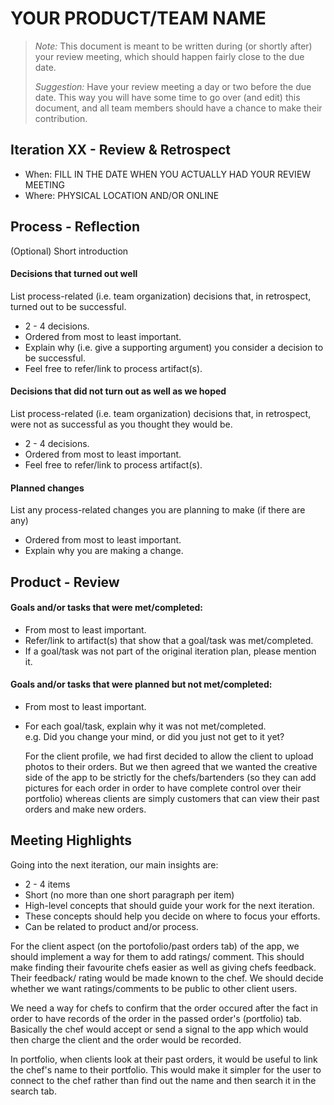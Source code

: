 # YOUR PRODUCT/TEAM NAME

 > _Note:_ This document is meant to be written during (or shortly after) your review meeting, which should happen fairly close to the due date.      
 >      
 > _Suggestion:_ Have your review meeting a day or two before the due date. This way you will have some time to go over (and edit) this document, and all team members should have a chance to make their contribution.


## Iteration XX - Review & Retrospect

 * When: FILL IN THE DATE WHEN YOU ACTUALLY HAD YOUR REVIEW MEETING
 * Where: PHYSICAL LOCATION AND/OR ONLINE

## Process - Reflection

(Optional) Short introduction

#### Decisions that turned out well

List process-related (i.e. team organization) decisions that, in retrospect, turned out to be successful.


 * 2 - 4 decisions.
 * Ordered from most to least important.
 * Explain why (i.e. give a supporting argument) you consider a decision to be successful.
 * Feel free to refer/link to process artifact(s).

#### Decisions that did not turn out as well as we hoped

List process-related (i.e. team organization) decisions that, in retrospect, were not as successful as you thought they would be.

 * 2 - 4 decisions.
 * Ordered from most to least important.
 * Feel free to refer/link to process artifact(s).


#### Planned changes

List any process-related changes you are planning to make (if there are any)

 * Ordered from most to least important.
 * Explain why you are making a change.


## Product - Review

#### Goals and/or tasks that were met/completed:

 * From most to least important.
 * Refer/link to artifact(s) that show that a goal/task was met/completed.
 * If a goal/task was not part of the original iteration plan, please mention it.

#### Goals and/or tasks that were planned but not met/completed:

 * From most to least important.
 * For each goal/task, explain why it was not met/completed.      
   e.g. Did you change your mind, or did you just not get to it yet?

   For the client profile, we had first decided to allow the client to upload photos to their orders. But we then agreed that we wanted the creative side of the app to be strictly for the chefs/bartenders (so they can add pictures for each order in order to have complete control over their portfolio) whereas clients are simply customers that can view their past orders and make new orders. 

## Meeting Highlights

Going into the next iteration, our main insights are:

 * 2 - 4 items
 * Short (no more than one short paragraph per item)
 * High-level concepts that should guide your work for the next iteration.
 * These concepts should help you decide on where to focus your efforts.
 * Can be related to product and/or process.

 For the client aspect (on the portofolio/past orders tab) of the app, we should implement a way for them to add ratings/ comment. This should make finding their favourite chefs easier as well as giving chefs feedback. Their feedback/ rating would be made known to the chef. We should decide whether we want ratings/comments to be public to other client users. 

 We need a way for chefs to confirm that the order occured after the fact in order to have records of the order in the passed order's (portfolio) tab. Basically the chef would accept or send a signal to the app which would then charge the client and the order would be recorded. 

 In portfolio, when clients look at their past orders, it would be useful to link the chef's name to their portfolio. This would make it simpler for the user to connect to the chef rather than find out the name and then search it in the search tab. 
